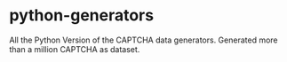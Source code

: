 # python-generators

All the Python Version of the CAPTCHA data generators. Generated more than a million CAPTCHA as dataset.
